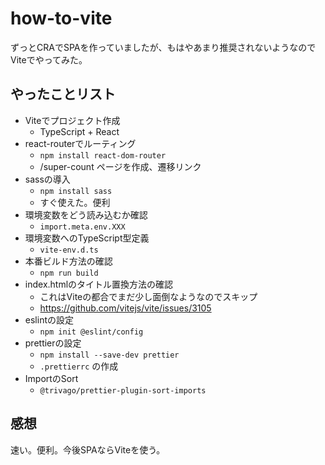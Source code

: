 # how-to-vite

ずっとCRAでSPAを作っていましたが、もはやあまり推奨されないようなのでViteでやってみた。

## やったことリスト
- Viteでプロジェクト作成
  - TypeScript + React
- react-routerでルーティング
  - `npm install react-dom-router`
  - /super-count ページを作成、遷移リンク
- sassの導入
  - `npm install sass`
  - すぐ使えた。便利
- 環境変数をどう読み込むか確認
  - `import.meta.env.XXX`
- 環境変数へのTypeScript型定義
  - `vite-env.d.ts`
- 本番ビルド方法の確認
  - `npm run build`
- index.htmlのタイトル置換方法の確認
  - これはViteの都合でまだ少し面倒なようなのでスキップ
  - https://github.com/vitejs/vite/issues/3105
- eslintの設定
  - `npm init @eslint/config`
- prettierの設定
  - `npm install --save-dev prettier`
  - `.prettierrc` の作成
- ImportのSort
  - `@trivago/prettier-plugin-sort-imports`

## 感想
速い。便利。今後SPAならViteを使う。
